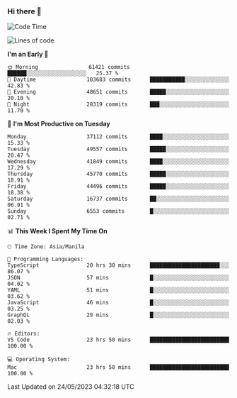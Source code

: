 ### Hi there 👋

<!--START_SECTION:waka-->
![Code Time](http://img.shields.io/badge/Code%20Time-3%2C983%20hrs%2026%20mins-blue)

![Lines of code](https://img.shields.io/badge/From%20Hello%20World%20I%27ve%20Written-99.7%20million%20lines%20of%20code-blue)

**I'm an Early 🐤** 

```text
🌞 Morning                61421 commits       ██████░░░░░░░░░░░░░░░░░░░   25.37 % 
🌆 Daytime                103683 commits      ███████████░░░░░░░░░░░░░░   42.83 % 
🌃 Evening                48651 commits       █████░░░░░░░░░░░░░░░░░░░░   20.10 % 
🌙 Night                  28319 commits       ███░░░░░░░░░░░░░░░░░░░░░░   11.70 % 
```
📅 **I'm Most Productive on Tuesday** 

```text
Monday                   37112 commits       ████░░░░░░░░░░░░░░░░░░░░░   15.33 % 
Tuesday                  49557 commits       █████░░░░░░░░░░░░░░░░░░░░   20.47 % 
Wednesday                41849 commits       ████░░░░░░░░░░░░░░░░░░░░░   17.29 % 
Thursday                 45770 commits       █████░░░░░░░░░░░░░░░░░░░░   18.91 % 
Friday                   44496 commits       █████░░░░░░░░░░░░░░░░░░░░   18.38 % 
Saturday                 16737 commits       ██░░░░░░░░░░░░░░░░░░░░░░░   06.91 % 
Sunday                   6553 commits        █░░░░░░░░░░░░░░░░░░░░░░░░   02.71 % 
```


📊 **This Week I Spent My Time On** 

```text
🕑︎ Time Zone: Asia/Manila

💬 Programming Languages: 
TypeScript               20 hrs 30 mins      ██████████████████████░░░   86.07 % 
JSON                     57 mins             █░░░░░░░░░░░░░░░░░░░░░░░░   04.02 % 
YAML                     51 mins             █░░░░░░░░░░░░░░░░░░░░░░░░   03.62 % 
JavaScript               46 mins             █░░░░░░░░░░░░░░░░░░░░░░░░   03.25 % 
GraphQL                  29 mins             █░░░░░░░░░░░░░░░░░░░░░░░░   02.03 % 

🔥 Editors: 
VS Code                  23 hrs 50 mins      █████████████████████████   100.00 % 

💻 Operating System: 
Mac                      23 hrs 50 mins      █████████████████████████   100.00 % 
```


 Last Updated on 24/05/2023 04:32:18 UTC
<!--END_SECTION:waka-->


<!--
**rad182/rad182** is a ✨ _special_ ✨ repository because its `README.md` (this file) appears on your GitHub profile.

Here are some ideas to get you started:

- 🔭 I’m currently working on ...
- 🌱 I’m currently learning ...
- 👯 I’m looking to collaborate on ...
- 🤔 I’m looking for help with ...
- 💬 Ask me about ...
- 📫 How to reach me: ...
- 😄 Pronouns: ...
- ⚡ Fun fact: ...
-->

